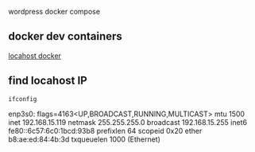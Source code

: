 wordpress docker compose

## docker dev containers

[locahost docker](http://192.168.15.119:8090)

## find locahost IP

```ifconfig```

enp3s0: flags=4163<UP,BROADCAST,RUNNING,MULTICAST>  mtu 1500
        inet 192.168.15.119  netmask 255.255.255.0  broadcast 192.168.15.255
        inet6 fe80::6c57:6c0:1bcd:93b8  prefixlen 64  scopeid 0x20<link>
        ether b8:ae:ed:84:4b:3d  txqueuelen 1000  (Ethernet)


